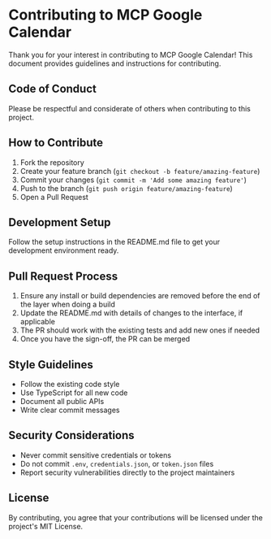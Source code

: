# Contributing to MCP Google Calendar

Thank you for your interest in contributing to MCP Google Calendar! This document provides guidelines and instructions for contributing.

## Code of Conduct

Please be respectful and considerate of others when contributing to this project.

## How to Contribute

1. Fork the repository
2. Create your feature branch (`git checkout -b feature/amazing-feature`)
3. Commit your changes (`git commit -m 'Add some amazing feature'`)
4. Push to the branch (`git push origin feature/amazing-feature`)
5. Open a Pull Request

## Development Setup

Follow the setup instructions in the README.md file to get your development environment ready.

## Pull Request Process

1. Ensure any install or build dependencies are removed before the end of the layer when doing a build
2. Update the README.md with details of changes to the interface, if applicable
3. The PR should work with the existing tests and add new ones if needed
4. Once you have the sign-off, the PR can be merged

## Style Guidelines

- Follow the existing code style
- Use TypeScript for all new code
- Document all public APIs
- Write clear commit messages

## Security Considerations

- Never commit sensitive credentials or tokens
- Do not commit `.env`, `credentials.json`, or `token.json` files
- Report security vulnerabilities directly to the project maintainers

## License

By contributing, you agree that your contributions will be licensed under the project's MIT License.